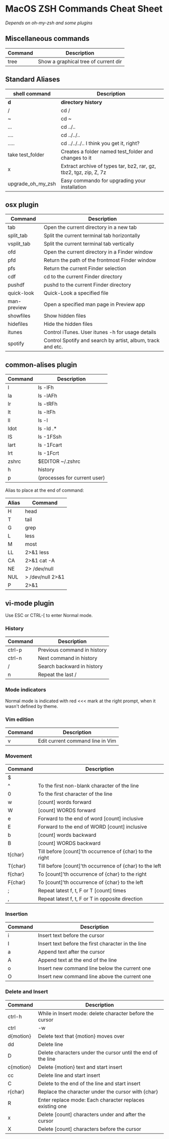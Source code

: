 # MacOS ZSH Commands Cheat Sheet
*Depends on oh-my-zsh and some plugins*

## Miscellaneous commands

Command | Description |
---|---|
tree | Show a graphical tree of current dir

## Standard Aliases

shell command         | Description |
--------------------|------------------|
**d**	| **directory history**
/ | cd /
~ | cd ~
... | cd ../..
.... | cd ../../..
..... | cd ../../../.. I think you get it, right?
take test_folder | Creates a folder named test_folder and changes to it
x | Extract archive of types tar, bz2, rar, gz, tbz2, tgz, zip, Z, 7z
upgrade\_oh\_my\_zsh | Easy commando for upgrading your installation

## osx plugin
Command |Description
---|---|
tab |Open the current directory in a new tab
split_tab|	Split the current terminal tab horizontally
vsplit_tab|	Split the current terminal tab vertically
ofd|			Open the current directory in a Finder window
pfd	|		Return the path of the frontmost Finder window
pfs	|		Return the current Finder selection
cdf	|		cd to the current Finder directory
pushdf|		pushd to the current Finder directory
quick-look|	Quick-Look a specified file
man-preview|	Open a specified man page in Preview app
showfiles	|Show hidden files
hidefiles|	Hide the hidden files
itunes		|Control iTunes. User itunes -h for usage details
spotify	|	Control Spotify and search by artist, album, track and etc.
		
## common-alises plugin
Command | Description
---|---|
l	|ls -lFh
la	|ls -lAFh
lr	|ls -tRFh
lt	|ls -ltFh
ll	|ls -l
ldot|	ls -ld .*
lS	|ls -1FSsh
lart|	ls -1Fcart
lrt	|ls -1Fcrt
zshrc	|$EDITOR ~/.zshrc
h	|history
p	|(processes for current user)

Alias to place at the end of command:

Alias	| Command
---|---|
H	| head
T	| tail
G	| grep
L	| less
M	| most
LL	|2>&1  less
CA	|2>&1  cat -A
NE	|2> /dev/null
NUL	| > /dev/null 2>&1
P|	2>&1| pygmentize -l pytb

## vi-mode plugin

Use ESC or CTRL-[ to enter Normal mode.

### History
Command | Description|
---|---|
ctrl-p | Previous command in history
ctrl-n | Next command in history
/ | Search backward in history
n | Repeat the last /

### Mode indicators

Normal mode is indicated with red <<< mark at the right prompt, when it wasn't defined by theme.

### Vim edition

Command | Description|
---|---|
v | Edit current command line in Vim

### Movement

Command | Description|
---|---|
$ || To the end of the line
^ | To the first non-blank character of the line
0 | To the first character of the line
w | [count] words forward
W | [count] WORDS forward
e | Forward to the end of word [count] inclusive
E | Forward to the end of WORD [count] inclusive
b | [count] words backward
B | [count] WORDS backward
t{char} | Till before [count]'th occurrence of {char} to the right
T{char} | Till before [count]'th occurrence of {char} to the left
f{char} | To [count]'th occurrence of {char} to the right
F{char} | To [count]'th occurrence of {char} to the left
; | Repeat latest f, t, F or T [count] times
, | Repeat latest f, t, F or T in opposite direction

### Insertion
Command | Description|
---|---|
i | Insert text before the cursor
I | Insert text before the first character in the line
a | Append text after the cursor
A | Append text at the end of the line
o | Insert new command line below the current one
O | Insert new command line above the current one

### Delete and Insert
Command | Description|
---|---|
ctrl-h | While in Insert mode: delete character before the cursor
ctrl|-w | While in Insert mode: delete word before the cursor
d{motion} | Delete text that {motion} moves over
dd | Delete line
D | Delete characters under the cursor until the end of the line
c{motion} | Delete {motion} text and start insert
cc | Delete line and start insert
C | Delete to the end of the line and start insert
r{char} | Replace the character under the cursor with {char}
R | Enter replace mode: Each character replaces existing one
x | Delete [count] characters under and after the cursor
X | Delete [count] characters before the cursor
